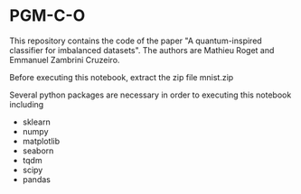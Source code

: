 # PGM-C-O

This repository contains the code of the paper "A quantum-inspired classifier for imbalanced
datasets".
The authors are Mathieu Roget and Emmanuel Zambrini Cruzeiro.


Before executing this notebook, extract the zip file mnist.zip

Several python packages are necessary in order to executing this notebook including 
  - sklearn
  - numpy
  - matplotlib
  - seaborn
  - tqdm
  - scipy
  - pandas
  
